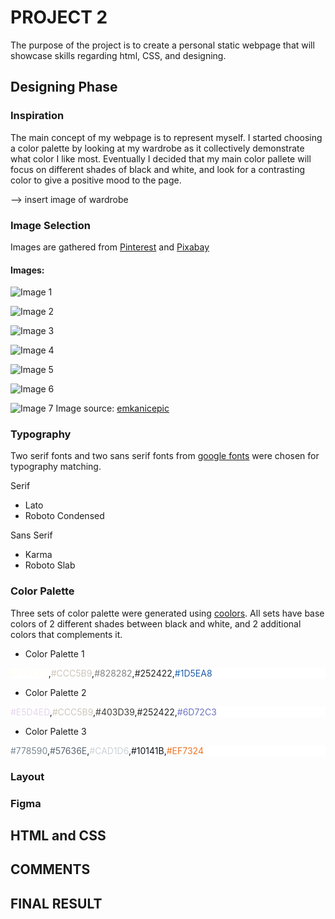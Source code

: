 # **PROJECT 2** 

The purpose of the project is to create a personal static webpage that will showcase skills regarding html, CSS, and designing.

## **Designing Phase**

### Inspiration
The main concept of my webpage is to represent myself. I started choosing a color palette by looking at my wardrobe as it collectively demonstrate what color I like most. Eventually I decided that my main color pallete will focus on different shades of black and white, and look for a contrasting color to give a positive mood to the page.

--> insert image of wardrobe
### Image Selection
Images are gathered from [Pinterest](https://www.pinterest.com.au/) and [Pixabay](https://pixabay.com/)

#### Images:
![Image 1](./assets/images/photo-1.jpg)

![Image 2](./assets/images/photo-2.jpg)

![Image 3](./assets/images/photo-3.jpg)

![Image 4](./assets/images/photo-4.jpg)

![Image 5](./assets/images/photo-5.jpg)

![Image 6](./assets/images/photo-6.jpg)

![Image 7](./assets/images/photo-7.jpg)
Image source: [emkanicepic](https://pixabay.com/en/tree-landscape-nature-fog-3080940/)
### Typography
Two serif fonts and two sans serif fonts from [google fonts](https://fonts.google.com/) were chosen for typography matching.

Serif
* Lato
* Roboto Condensed

Sans Serif
* Karma
* Roboto Slab

### Color Palette
Three sets of color palette were generated using [coolors](https://coolors.co/). All sets have base colors of 2 different shades between black and white, and 2 additional colors that complements it.

* Color Palette 1
<p style="background-color: white;">
<span style="color:#FFFCF2">#FFFCF2</span>,<span style="color:#CCC5B9">#CCC5B9</span>,<span style="color:#828282">#828282</span>,<span style="color:#252422">#252422</span>,<span style="color:#1D5EA8">#1D5EA8</span></p>

* Color Palette 2
<p style="background-color: white">
<span style="color:#E5D4ED">#E5D4ED</span>,<span style="color:#CCC5B9">#CCC5B9</span>,<span style="color:#403D39">#403D39</span>,<span style="color:#252422">#252422</span>,<span style="color:#6D72C3">#6D72C3</span></p>

* Color Palette 3
<p style="background-color: white">
<span style="color:#778590">#778590</span>,<span style="color:#57636E">#57636E</span>,<span style="color:#CAD1D6">#CAD1D6</span>,<span style="color:#10141B">#10141B</span>,<span style="color:#EF7324">#EF7324</span></p>

### Layout

### Figma

## HTML and CSS

## COMMENTS

## FINAL RESULT